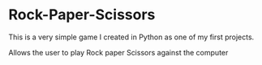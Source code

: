 # Rock-Paper-Scissors
This is a very simple game I created in Python as one of my first projects.

Allows the user to play Rock paper Scissors against the computer
